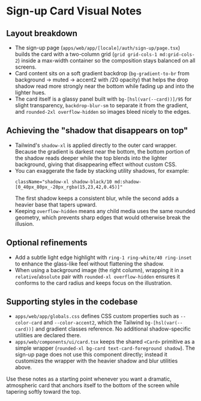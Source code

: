 # Sign-up Card Visual Notes

## Layout breakdown
- The sign-up page (`apps/web/app/[locale]/auth/sign-up/page.tsx`) builds the card with a two-column grid (`grid grid-cols-1 md:grid-cols-2`) inside a max-width container so the composition stays balanced on all screens.
- Card content sits on a soft gradient backdrop (`bg-gradient-to-br` from background → muted → accent2 with /20 opacity) that helps the drop shadow read more strongly near the bottom while fading up and into the lighter hues.
- The card itself is a glassy panel built with `bg-[hsl(var(--card))]/95` for slight transparency, `backdrop-blur-sm` to separate it from the gradient, and `rounded-2xl overflow-hidden` so images bleed nicely to the edges.

## Achieving the "shadow that disappears on top"
- Tailwind's `shadow-xl` is applied directly to the outer card wrapper. Because the gradient is darkest near the bottom, the bottom portion of the shadow reads deeper while the top blends into the lighter background, giving that disappearing effect without custom CSS.
- You can exaggerate the fade by stacking utility shadows, for example:
  ```tsx
  className="shadow-xl shadow-black/10 md:shadow-[0_40px_80px_-20px_rgba(15,23,42,0.45)]"
  ```
  The first shadow keeps a consistent blur, while the second adds a heavier base that tapers upward.
- Keeping `overflow-hidden` means any child media uses the same rounded geometry, which prevents sharp edges that would otherwise break the illusion.

## Optional refinements
- Add a subtle light edge highlight with `ring-1 ring-white/40 ring-inset` to enhance the glass-like feel without flattening the shadow.
- When using a background image (the right column), wrapping it in a `relative`/`absolute` pair with `rounded-xl overflow-hidden` ensures it conforms to the card radius and keeps focus on the illustration.

## Supporting styles in the codebase
- `apps/web/app/globals.css` defines CSS custom properties such as `--color-card` and `--color-accent2`, which the Tailwind `bg-[hsl(var(--card))]` and gradient classes reference. No additional shadow-specific utilities are declared there.
- `apps/web/components/ui/card.tsx` keeps the shared `<Card>` primitive as a simple wrapper (`rounded-xl bg-card text-card-foreground shadow`). The sign-up page does not use this component directly; instead it customizes the wrapper with the heavier shadow and blur utilities above.

Use these notes as a starting point whenever you want a dramatic, atmospheric card that anchors itself to the bottom of the screen while tapering softly toward the top.
